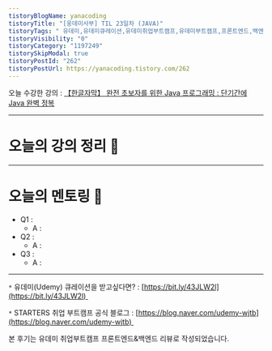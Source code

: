 ```yaml
---
tistoryBlogName: yanacoding
tistoryTitle: "[웅데미사부] TIL 23일차 (JAVA)"
tistoryTags: " 유데미,유데미큐레이션,유데미취업부트캠프,유데미부트캠프,프론트엔드,백엔드,개발부트캠프"
tistoryVisibility: "0"
tistoryCategory: "1197249"
tistorySkipModal: true
tistoryPostId: "262"
tistoryPostUrl: https://yanacoding.tistory.com/262
---
```


오늘 수강한 강의 : [【한글자막】 완전 초보자를 위한 Java 프로그래밍 : 단기간에 Java 완벽 정복](https://www.udemy.com/course/best-java-programming/)

---
# 오늘의 강의 정리 📗

---
# 오늘의 멘토링 🥸
- Q1 : 
	- A : 
- Q2 : 
	- A : 
- Q3 : 
	- A : 

---
`*` 유데미(Udemy) 큐레이션을 받고싶다면? : [https://bit.ly/43JLW2l](https://bit.ly/43JLW2l) 

`*` STARTERS 취업 부트캠프 공식 블로그 : [https://blog.naver.com/udemy-wjtb](https://blog.naver.com/udemy-wjtb) 

본 후기는 유데미 취업부트캠프 프론트엔드&백엔드 리뷰로 작성되었습니다. 